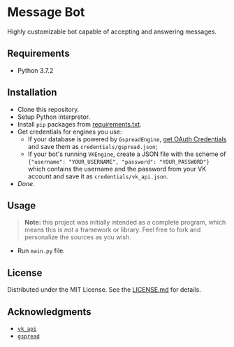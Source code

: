 # Message Bot

Highly customizable bot capable of accepting and answering messages.

## Requirements

- Python 3.7.2

## Installation

- Clone this repository.
- Setup Python interpretor.
- Install `pip` packages from [requirements.txt](requirements.txt).
- Get credentials for engines you use:
	- If your database is powered by `GspreadEngine`, [get OAuth Credentials](https://gspread.readthedocs.io/en/latest/oauth2.html) and save them as `credentials/gspread.json`;
	- If your bot's running `VKEngine`, create a JSON file with the scheme of `{"username": "YOUR_USERNAME", "password": "YOUR_PASSWORD"}` which contains the username and the password from your VK account and save it as `credentials/vk_api.json`.
- *Done.*

## Usage

> **Note:** this project was initially intended as a complete program, which means this is *not* a framework or library. Feel free to fork and personalize the sources as you wish.

- Run `main.py` file.

## License

Distributed under the MIT License. See the [LICENSE.md](LICENSE.md) for details.

## Acknowledgments

- [`vk_api`](https://github.com/python273/vk_api)
- [`gspread`](https://github.com/burnash/gspread)
